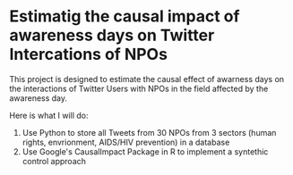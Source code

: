 # Estimatig the causal impact of awareness days on Twitter Intercations of NPOs 

This project is designed to estimate the causal effect of awarness days on the interactions of Twitter Users with NPOs in the field affected by the awareness day. 

Here is what I will do:

1. Use Python to store all Tweets from 30 NPOs from 3 sectors (human rights, envrionment, AIDS/HIV prevention) in a database
2. Use Google's CausalImpact Package in R to implement a syntethic control approach 



